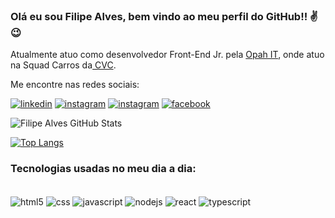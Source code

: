 ### Olá eu sou Filipe Alves, bem vindo ao meu perfil do GitHub!! ✌😉

Atualmente atuo como desenvolvedor Front-End Jr. pela <a href="https://www.opah.com.br/">Opah IT</a>, onde atuo na Squad Carros da<a href="https://www.cvc.com.br/aluguel-de-carros/"> CVC</a>.

Me encontre nas redes sociais:

[![linkedin](https://img.shields.io/badge/LinkedIn-0077B5?style=for-the-badge&logo=linkedin&logoColor=white)](https://www.linkedin.com/in/filipe-alves-de-oliveira-1bba9b95)
[![instagram](https://img.shields.io/badge/Instagram-E4405F?style=for-the-badge&logo=instagram&logoColor=white)](https://www.instagram.com/filipeee_alves/)
[![instagram](https://img.shields.io/badge/Discord-7289DA?style=for-the-badge&logo=discord&logoColor=white)](https://discord.com/channels/@me/910265794460540989)
[![facebook](https://img.shields.io/badge/Facebook-1877F2?style=for-the-badge&logo=facebook&logoColor=white)](https://www.facebook.com/filipe.alves.31)

![Filipe Alves GitHub Stats](https://github-readme-stats.vercel.app/api?username=filipe-alves-oliveira&show_icons=true&theme=dracula)

[![Top Langs](https://github-readme-stats.vercel.app/api/top-langs/?username=filipe-alves-oliveira&layout=compact)](https://github.com/filipe-alves-oliveira/github-readme-stats)

### Tecnologias usadas no meu dia a dia:

<div style="display: inline_block"><br/>
<img align="center" alt="html5" src="https://img.shields.io/badge/HTML5-E34F26?style=for-the-badge&logo=html5&logoColor=white" />
<img align="center" alt="css" src="https://img.shields.io/badge/CSS-239120?&style=for-the-badge&logo=css3&logoColor=white" />
  <img align="center" alt="javascript" src="https://img.shields.io/badge/JavaScript-F7DF1E?style=for-the-badge&logo=javascript&logoColor=black" />
  <img align="center" alt="nodejs" src="https://img.shields.io/badge/Node.js-43853D?style=for-the-badge&logo=node.js&logoColor=white" />
  <img align="center" alt="react" src="https://img.shields.io/badge/React-20232A?style=for-the-badge&logo=react&logoColor=61DAFB" />
   <img align="center" alt="typescript" src="https://img.shields.io/badge/TypeScript-007ACC?style=for-the-badge&logo=typescript&logoColor=white" />
</div><br/>



